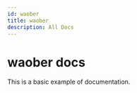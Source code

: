 ```yaml
---
id: waober
title: waober
description: All Docs
---
```


# waober docs

This is a basic example of documentation.